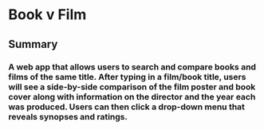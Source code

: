 # Book v Film

## Summary
### A web app that allows users to search and compare books and films of the same title. After typing in a film/book title, users will see a side-by-side comparison of the film poster and book cover along with information on the director and the year each was produced. Users can then click a drop-down menu that reveals synopses and ratings.

